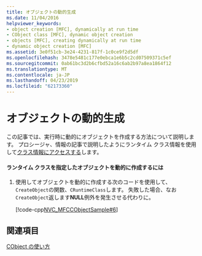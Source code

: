 ```yaml
---
title: オブジェクトの動的生成
ms.date: 11/04/2016
helpviewer_keywords:
- object creation [MFC], dynamically at run time
- CObject class [MFC], dynamic object creation
- objects [MFC], creating dynamically at run time
- dynamic object creation [MFC]
ms.assetid: 3e0f51cb-3e24-4231-817f-1c0ce9f2d5df
ms.openlocfilehash: 3478e5481c177e0ebca1e6b5c2cd07509371c5ef
ms.sourcegitcommit: 0ab61bc3d2b6cfbd52a16c6ab2b97a8ea1864f12
ms.translationtype: MT
ms.contentlocale: ja-JP
ms.lasthandoff: 04/23/2019
ms.locfileid: "62173360"
---
```

# <a name="dynamic-object-creation"></a>オブジェクトの動的生成

この記事では、実行時に動的にオブジェクトを作成する方法について説明します。 プロシージャ、情報の記事で説明したようにランタイム クラス情報を使用して[クラス情報にアクセスする](../mfc/accessing-run-time-class-information.md)します。

#### <a name="to-dynamically-create-an-object-given-its-run-time-class"></a>ランタイム クラスを指定したオブジェクトを動的に作成するには

1. 使用してオブジェクトを動的に作成する次のコードを使用して、`CreateObject`の関数、`CRuntimeClass`します。 失敗した場合、なお`CreateObject`返します**NULL**例外を発生させる代わりに。

   [!code-cpp[NVC_MFCCObjectSample#6](../mfc/codesnippet/cpp/dynamic-object-creation_1.cpp)]

## <a name="see-also"></a>関連項目

[CObject の使い方](../mfc/using-cobject.md)
